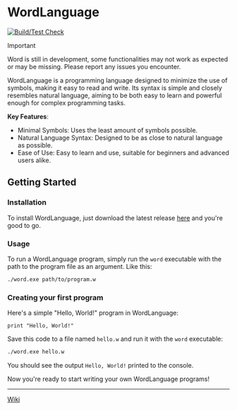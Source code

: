 # WordLanguage

[![Build/Test Check](https://github.com/OJddJO/WordLanguage/actions/workflows/build_test_check.yml/badge.svg)](https://github.com/OJddJO/WordLanguage/actions/workflows/build_test_check.yml)

> [!IMPORTANT]
> Word is still in development, some functionalities may not work as expected or may be missing. Please report any issues you encounter.

WordLanguage is a programming language designed to minimize the use of symbols, making it easy to read and write. Its syntax is simple and closely resembles natural language, aiming to be both easy to learn and powerful enough for complex programming tasks.

**Key Features**:
- Minimal Symbols: Uses the least amount of symbols possible.
- Natural Language Syntax: Designed to be as close to natural language as possible.
- Ease of Use: Easy to learn and use, suitable for beginners and advanced users alike.

## Getting Started

### Installation

To install WordLanguage, just download the latest release [here](https://github.com/OJddJO/WordLanguage/releases/latest) and you're good to go.

### Usage

To run a WordLanguage program, simply run the `word` executable with the path to the program file as an argument. Like this: 

```bash
./word.exe path/to/program.w
```

### Creating your first program

Here's a simple "Hello, World!" program in WordLanguage:

```
print "Hello, World!"
```

Save this code to a file named `hello.w` and run it with the `word` executable:

```bash
./word.exe hello.w
```

You should see the output `Hello, World!` printed to the console.

Now you're ready to start writing your own WordLanguage programs!

---

[Wiki](https://github.com/OJddJO/WordLanguage/wiki)
